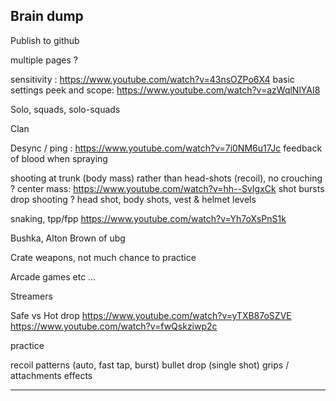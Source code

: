 ## Brain dump

Publish to github

multiple pages ?

sensitivity : https://www.youtube.com/watch?v=43nsOZPo6X4
basic settings
peek and scope: https://www.youtube.com/watch?v=azWqlNlYAI8

Solo, squads, solo-squads

Clan

Desync / ping : https://www.youtube.com/watch?v=7i0NM6u17Jc
feedback of blood when spraying

shooting at trunk (body mass) rather than head-shots (recoil), no crouching ?
center mass: https://www.youtube.com/watch?v=hh--SvIgxCk
shot bursts
drop shooting ?
head shot, body shots, vest & helmet levels

snaking, tpp/fpp
https://www.youtube.com/watch?v=Yh7oXsPnS1k

Bushka, Alton Brown of ubg

Crate weapons, not much chance to practice

Arcade games etc …

Streamers

Safe vs Hot drop
https://www.youtube.com/watch?v=yTXB87oSZVE
https://www.youtube.com/watch?v=fwQskziwp2c

practice

recoil patterns (auto, fast tap, burst)
bullet drop (single shot)
grips / attachments effects

---
